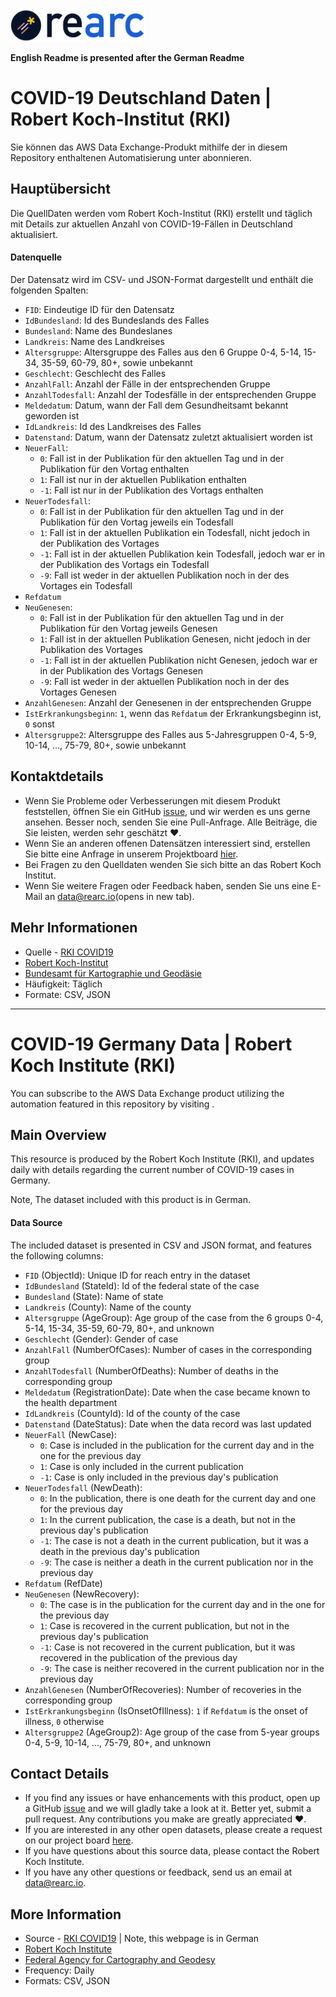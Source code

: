 <a href="https://www.rearc.io/data/">
    <img src="./rearc_logo_rgb.png" alt="Rearc Logo" title="Rearc Logo" height="52" />
</a>

**English Readme is presented after the German Readme**

# COVID-19 Deutschland Daten | Robert Koch-Institut (RKI)

Sie können das AWS Data Exchange-Produkt mithilfe der in diesem Repository enthaltenen Automatisierung unter []() abonnieren.

## Hauptübersicht
Die QuellDaten werden vom Robert Koch-Institut (RKI) erstellt und täglich mit Details zur aktuellen Anzahl von COVID-19-Fällen in Deutschland aktualisiert.

#### Datenquelle
Der Datensatz wird im CSV- und JSON-Format dargestellt und enthält die folgenden Spalten:
- `FID`: Eindeutige ID für den  Datensatz
- `IdBundesland`: Id des Bundeslands des Falles
- `Bundesland`: Name des Bundeslanes
- `Landkreis`: Name des Landkreises
- `Altersgruppe`: Altersgruppe des Falles aus den 6 Gruppe 0-4, 5-14, 15-34, 35-59, 60-79, 80+, sowie unbekannt
- `Geschlecht`: Geschlecht des Falles
- `AnzahlFall`: Anzahl der Fälle in der entsprechenden Gruppe
- `AnzahlTodesfall`: Anzahl der Todesfälle in der entsprechenden Gruppe
- `Meldedatum`: Datum, wann der Fall dem Gesundheitsamt bekannt geworden ist
- `IdLandkreis`: Id des Landkreises des Falles
- `Datenstand`:  Datum, wann der Datensatz zuletzt aktualisiert worden ist
- `NeuerFall`:
    * `0`: Fall ist in der Publikation für den aktuellen Tag und in der Publikation für den Vortag enthalten
    * `1`: Fall ist nur in der aktuellen Publikation enthalten
    * `-1`: Fall ist nur in der Publikation des Vortags enthalten
- `NeuerTodesfall`:
    * `0`: Fall ist in der Publikation für den aktuellen Tag und in der Publikation für den Vortag jeweils ein Todesfall
    * `1`: Fall ist in der aktuellen Publikation ein Todesfall, nicht jedoch in der Publikation des Vortages
    * `-1`: Fall ist in der aktuellen Publikation kein Todesfall, jedoch war er in der Publikation des Vortags ein Todesfall
    * `-9`: Fall ist weder in der aktuellen Publikation noch in der des Vortages ein Todesfall
- `Refdatum`
- `NeuGenesen`:
    * `0`: Fall ist in der Publikation für den aktuellen Tag und in der Publikation für den Vortag jeweils Genesen
    * `1`: Fall ist in der aktuellen Publikation Genesen, nicht jedoch in der Publikation des Vortages
    * `-1`: Fall ist in der aktuellen Publikation nicht Genesen, jedoch war er in der Publikation des Vortags Genesen
    * `-9`: Fall ist weder in der aktuellen Publikation noch in der des Vortages Genesen
- `AnzahlGenesen`: Anzahl der Genesenen in der entsprechenden Gruppe
- `IstErkrankungsbeginn`: `1`, wenn das `Refdatum` der Erkrankungsbeginn ist, `0` sonst
- `Altersgruppe2`: Altersgruppe des Falles aus 5-Jahresgruppen 0-4, 5-9, 10-14, ..., 75-79, 80+, sowie unbekannt

## Kontaktdetails
- Wenn Sie Probleme oder Verbesserungen mit diesem Produkt feststellen, öffnen Sie ein GitHub [issue](https://github.com/rearc-data/covid-19-deutschland-robert-koch-institut/issues), und wir werden es uns gerne ansehen. Besser noch, senden Sie eine Pull-Anfrage. Alle Beiträge, die Sie leisten, werden sehr geschätzt :heart:.
- Wenn Sie an anderen offenen Datensätzen interessiert sind, erstellen Sie bitte eine Anfrage in unserem Projektboard [hier](https://github.com/rearc-data/covid-datasets-aws-data-exchange/projects/1).
- Bei Fragen zu den Quelldaten wenden Sie sich bitte an das Robert Koch Institut.
- Wenn Sie weitere Fragen oder Feedback haben, senden Sie uns eine E-Mail an data@rearc.io(opens in new tab).

## Mehr Informationen
- Quelle - [RKI COVID19](https://npgeo-corona-npgeo-de.hub.arcgis.com/datasets/dd4580c810204019a7b8eb3e0b329dd6_0)
- [Robert Koch-Institut](https://www.rki.de/DE/Home/homepage_node.html)
- [Bundesamt für Kartographie und Geodäsie](https://www.bkg.bund.de/DE/Home/home.html)
- Häufigkeit: Täglich
- Formate: CSV, JSON

---

# COVID-19 Germany Data | Robert Koch Institute (RKI)

You can subscribe to the AWS Data Exchange product utilizing the automation featured in this repository by visiting []().

## Main Overview

This resource is produced by the Robert Koch Institute (RKI), and updates daily with details regarding the current number of COVID-19 cases in Germany.

Note, The dataset included with this product is in German.

#### Data Source
The included dataset is presented in CSV and JSON format, and features the following columns:

- `FID` (ObjectId): Unique ID for reach entry in the dataset
- `IdBundesland` (StateId): Id of the federal state of the case
- `Bundesland` (State): Name of state
- `Landkreis` (County): Name of the county
- `Altersgruppe` (AgeGroup): Age group of the case from the 6 groups 0-4, 5-14, 15-34, 35-59, 60-79, 80+, and unknown
- `Geschlecht` (Gender): Gender of case
- `AnzahlFall` (NumberOfCases): Number of cases in the corresponding group
- `AnzahlTodesfall` (NumberOfDeaths): Number of deaths in the corresponding group
- `Meldedatum` (RegistrationDate): Date when the case became known to the health department
- `IdLandkreis` (CountyId): Id of the county of the case
- `Datenstand` (DateStatus): Date when the data record was last updated
- `NeuerFall` (NewCase):
    * `0`: Case is included in the publication for the current day and in the one for the previous day
    * `1`: Case is only included in the current publication
    * `-1`: Case is only included in the previous day's publication
- `NeuerTodesfall` (NewDeath):
    * `0`: In the publication, there is one death for the current day and one for the previous day
    * `1`: In the current publication, the case is a death, but not in the previous day's publication
    * `-1`: The case is not a death in the current publication, but it was a death in the previous day's publication
    * `-9`: The case is neither a death in the current publication nor in the previous day
- `Refdatum` (RefDate)
- `NeuGenesen` (NewRecovery):
    * `0`: The case is in the publication for the current day and in the one for the previous day
    * `1`: Case is recovered in the current publication, but not in the previous day's publication
    * `-1`: Case is not recovered in the current publication, but it was recovered in the publication of the previous day
    * `-9`: The case is neither recovered in the current publication nor in the previous day
- `AnzahlGenesen` (NumberOfRecoveries): Number of recoveries in the corresponding group
- `IstErkrankungsbeginn` (IsOnsetOfIllness): `1` if `Refdatum` is the onset of illness, `0` otherwise
- `Altersgruppe2` (AgeGroup2): Age group of the case from 5-year groups 0-4, 5-9, 10-14, ..., 75-79, 80+, and unknown

## Contact Details
- If you find any issues or have enhancements with this product, open up a GitHub [issue](https://github.com/rearc-data/covid-19-deutschland-robert-koch-institut/issues) and we will gladly take a look at it. Better yet, submit a pull request. Any contributions you make are greatly appreciated :heart:.
- If you are interested in any other open datasets, please create a request on our project board [here](https://github.com/rearc-data/covid-datasets-aws-data-exchange/projects/1).
- If you have questions about this source data, please contact the Robert Koch Institute.
- If you have any other questions or feedback, send us an email at data@rearc.io.

## More Information
- Source - [RKI COVID19](https://npgeo-corona-npgeo-de.hub.arcgis.com/datasets/dd4580c810204019a7b8eb3e0b329dd6_0) | Note, this webpage is in German
- [Robert Koch Institute](https://www.rki.de/EN/Home/homepage_node.html)
- [Federal Agency for Cartography and Geodesy](https://www.bkg.bund.de/EN/Home/home.html)
- Frequency: Daily
- Formats: CSV, JSON